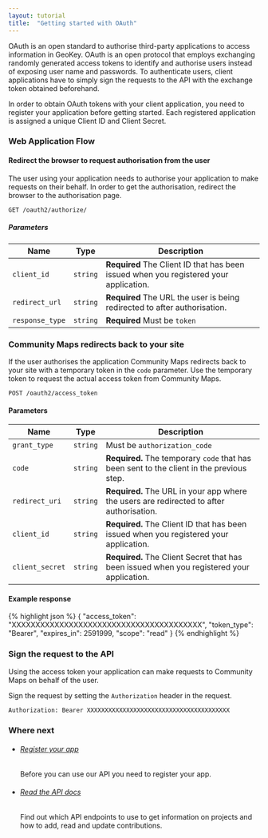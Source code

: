 ```yaml
---
layout: tutorial
title:  "Getting started with OAuth"
---
```


OAuth is an open standard to authorise third-party applications to access information in GeoKey. OAuth is an open protocol that employs exchanging randomly generated access tokens to identify and authorise users instead of exposing user name and passwords. To authenticate users, client applications have to simply sign the requests to the API with the exchange token obtained beforehand.

In order to obtain OAuth tokens with your client application, you need to register your application before getting started. Each registered application is assigned a unique Client ID and Client Secret.

### Web Application Flow

#### Redirect the browser to request authorisation from the user

The user using your application needs to authorise your application to make requests on their behalf. In order to get the authorisation, redirect the browser to the authorisation page.

````
GET /oauth2/authorize/
````

##### Parameters

Name            | Type     | Description
----------------|----------|-----------------------------------
`client_id`     | `string` | **Required** The Client ID that has been issued when you registered your application.
`redirect_url`  | `string` | **Required** The URL the user is being redirected to after authorisation.
`response_type` | `string` | **Required** Must be `token`

### Community Maps redirects back to your site

If the user authorises the application Community Maps redirects back to your site with a temporary token in the `code` parameter. Use the temporary token to request the actual access token from Community Maps.

````
POST /oauth2/access_token
````

#### Parameters

Name              | Type     | Description
------------------|----------|-----------------------------------
`grant_type`      | `string` | Must be `authorization_code`
`code`            | `string` | **Required.** The temporary `code` that has been sent to the client in the previous step.
`redirect_uri`    | `string` | **Required.** The URL in your app where the users are redirected to after authorisation.
`client_id`       | `string` | **Required.** The Client ID that has been issued when you registered your application.
`client_secret`   | `string` | **Required.** The Client Secret that has been issued when you registered your application.

#### Example response

{% highlight json %}
{
    "access_token": "XXXXXXXXXXXXXXXXXXXXXXXXXXXXXXXXXXXXXXXX",
    "token_type": "Bearer",
    "expires_in": 2591999,
    "scope": "read"
}
{% endhighlight %}

### Sign the request to the API

Using the access token your application can make requests to Community Maps on behalf of the user.

Sign the request by setting the `Authorization` header in the request.

````
Authorization: Bearer XXXXXXXXXXXXXXXXXXXXXXXXXXXXXXXXXXXXXXXX
````

### Where next

<ul class="next-links tutorial-links">
    <li>
     <h6><a href="register-your-app.html">Register your app</a></h6>
      <p>Before you can use our API you need to register your app.</p>
    </li>
    <li>
      <h6><a href="{{site.url}}docs/">Read the API docs</a></h6>
      <p>Find out which API endpoints to use to get information on projects and how to add, read and update contributions.</p>
    </li>
</ul>
